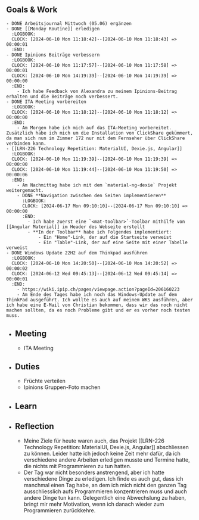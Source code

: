 ## Goals & Work
	- DONE Arbeitsjournal Mittwoch (05.06) ergänzen
	- DONE [[Monday Routine]] erledigen
	  :LOGBOOK:
	  CLOCK: [2024-06-10 Mon 11:18:42]--[2024-06-10 Mon 11:18:43] =>  00:00:01
	  :END:
	- DONE Ipinions Beiträge verbessern
	  :LOGBOOK:
	  CLOCK: [2024-06-10 Mon 11:17:57]--[2024-06-10 Mon 11:17:58] =>  00:00:01
	  CLOCK: [2024-06-10 Mon 14:19:39]--[2024-06-10 Mon 14:19:39] =>  00:00:00
	  :END:
		- Ich habe Feedback von Alexandra zu meinem Ipinions-Beitrag erhalten und die Beiträge noch verbessert.
	- DONE ITA Meeting vorbereiten
	  :LOGBOOK:
	  CLOCK: [2024-06-10 Mon 11:18:12]--[2024-06-10 Mon 11:18:12] =>  00:00:00
	  :END:
		- Am Morgen habe ich mich auf das ITA-Meeting vorbereitet. Zusätzlich habe ich mich um die Installation von ClickShare gekümmert, da man sich nun im Zimmer 172 nur mit dem Fernseher über ClickShare verbinden kann.
	- [[LRN-226 Technology Repetition: MaterialUI, Dexie.js, Angular]]
	  :LOGBOOK:
	  CLOCK: [2024-06-10 Mon 11:19:39]--[2024-06-10 Mon 11:19:39] =>  00:00:00
	  CLOCK: [2024-06-10 Mon 11:19:44]--[2024-06-10 Mon 11:19:50] =>  00:00:06
	  :END:
		- Am Nachmittag habe ich mit dem `material-ng-dexie` Projekt weitergemacht.
		- DONE **Navigation zwischen den Seiten implementieren**
		  :LOGBOOK:
		  CLOCK: [2024-06-17 Mon 09:10:10]--[2024-06-17 Mon 09:10:10] =>  00:00:00
		  :END:
			- Ich habe zuerst eine `<mat-toolbar>`-Toolbar mithilfe von [[Angular Material]] im Header des Webseite erstellt
			- **In der Toolbar** habe ich Folgendes implementiert:
				- Ein "Home"-Link, der auf die Startseite verweist
				- Ein "Table"-Link, der auf eine Seite mit einer Tabelle verweist
	- DONE Windows Update 22H2 auf dem Thinkpad ausführen
	  :LOGBOOK:
	  CLOCK: [2024-06-10 Mon 14:20:50]--[2024-06-10 Mon 14:20:52] =>  00:00:02
	  CLOCK: [2024-06-12 Wed 09:45:13]--[2024-06-12 Wed 09:45:14] =>  00:00:01
	  :END:
		- https://wiki.ipip.ch/pages/viewpage.action?pageId=206160223
		- Am Ende des Tages habe ich noch das Windows-Update auf dem ThinkPad ausgeführt. Ich wollte es auch auf meinem WKS ausführen, aber ich habe eine E-Mail von Christian bekommen, dass wir das noch nicht machen sollten, da es noch Probleme gibt und er es vorher noch testen muss.
- ## Meeting
	- ITA Meeting
- ## Duties
	- Früchte verteilen
	- Ipinions Gruppen-Foto machen
- ## Learn
- ## Reflection
	- Meine Ziele für heute waren auch, das Projekt [[LRN-226 Technology Repetition: MaterialUI, Dexie.js, Angular]] abschliessen zu können. Leider hatte ich jedoch keine Zeit mehr dafür, da ich verschiedene andere Arbeiten erledigen musste und Termine hatte, die nichts mit Programmieren zu tun hatten.
	- Der Tag war nicht besonders anstrengend, aber ich hatte verschiedene Dinge zu erledigen. Ich finde es auch gut, dass ich manchmal einen Tag habe, an dem ich mich nicht den ganzen Tag ausschliesslich aufs Programmieren konzentrieren muss und auch andere Dinge tun kann. Gelegentlich eine Abwechslung zu haben, bringt mir mehr Motivation, wenn ich danach wieder zum Programmieren zurückkehre.